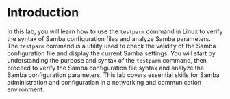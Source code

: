 # Introduction

In this lab, you will learn how to use the `testparm` command in Linux to verify the syntax of Samba configuration files and analyze Samba parameters. The `testparm` command is a utility used to check the validity of the Samba configuration file and display the current Samba settings. You will start by understanding the purpose and syntax of the `testparm` command, then proceed to verify the Samba configuration file syntax and analyze the Samba configuration parameters. This lab covers essential skills for Samba administration and configuration in a networking and communication environment.
